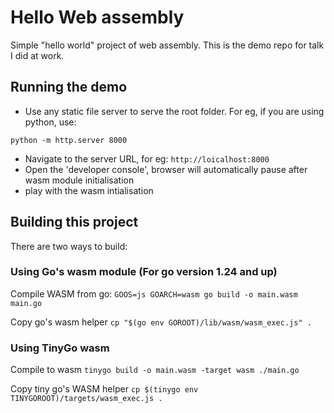 # Hello Web assembly
Simple "hello world" project of web assembly. This is the demo repo for talk I did at work. <br />

## Running the demo
- Use any static file server to serve the root folder. For eg, if you are using python, use:
```
python -m http.server 8000
```
- Navigate to the server URL, for eg: `http://loicalhost:8000`
- Open the 'developer console', browser will automatically pause after wasm module initialisation
- play with the wasm intialisation

## Building this project
There are two ways to build:
### Using Go's wasm module (For go version 1.24 and up)
Compile WASM from go:
`GOOS=js GOARCH=wasm go build -o main.wasm main.go`

Copy go's wasm helper
`cp "$(go env GOROOT)/lib/wasm/wasm_exec.js" .`

### Using TinyGo wasm
Compile to wasm
`tinygo build -o main.wasm -target wasm ./main.go`

Copy tiny go's WASM helper
`cp $(tinygo env TINYGOROOT)/targets/wasm_exec.js .`

